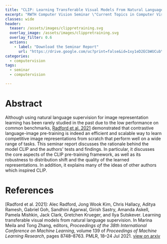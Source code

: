 ```yaml
---
title: "CLIP: Learning Transferable Visual Models From Natural Language Supervision"
excerpt: "RWTH Computer Vision Seminar \"Current Topics in Computer Vision and Machine Learning\"."
classes: wide
header:
  teaser: /assets/images/clippretraining.svg
  overlay_image: /assets/images/clippretraining.svg
  overlay_filter: 0.6
  actions:
    - label: "Download the Seminar Report"
      url: "https://drive.google.com/uc?print=false&id=1xy1eD2ECbWUCubYoKIy5WWbkhOuTL1or"
categories:
  - computervision
tags:
  - seminar
  - computervision

---
```


# Abstract 

Although using natural language supervision for image representation learning has been rarely studied in the past due to the low performance on common benchmarks, [Radford et al. 2021](#CLIP) demonstrated that contrastive language-image pre-training is indeed an efficient and scalable way to learn competitive image representations from scratch that perform well on a wide range of tasks. This seminar report discusses the rationale behind the model CLIP and the authors' tests and findings. In particular, it discusses the core aspects of the CLIP pre-training framework, as well as its robustness to distribution shift and the quality of the learned representations. In addition, it explains many of the ideas of other authors which inspired CLIP.


# References

<a name="CLIP"></a> \[Radford et al. 2021\]: Alec Radford, Jong Wook Kim, Chris Hallacy, Aditya Ramesh, Gabriel Goh, Sandhini Agarwal, Girish Sastry, Amanda Askell, Pamela Mishkin, Jack Clark, Gretchen Krueger, and Ilya Sutskever. Learning transferable visual models from natural language supervision. In Marina Meila and Tong Zhang, editors, *Proceedings of the 38th International Conference on Machine Learning*, volume 139 of *Proceedings of Machine Learning Research*, pages 8748–8763. PMLR, 18–24 Jul 2021. [view on arxiv](https://arxiv.org/abs/2103.00020)
